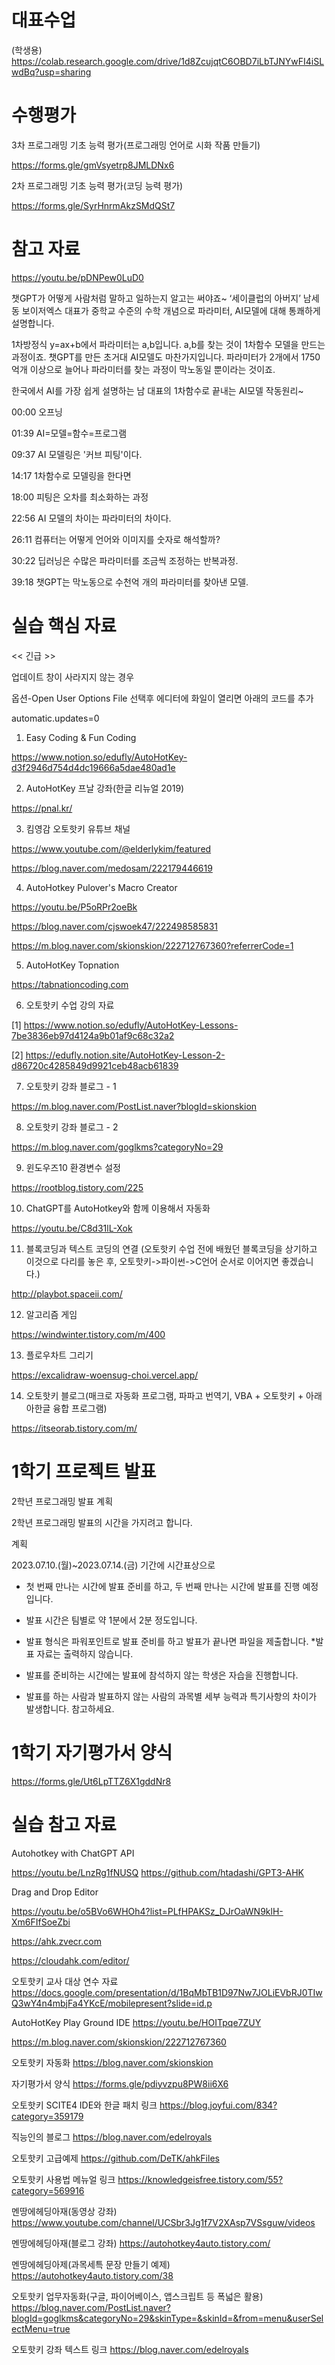 # 대표수업
(학생용)
https://colab.research.google.com/drive/1d8ZcujqtC6OBD7iLbTJNYwFI4iSLwdBq?usp=sharing


# 수행평가

3차 프로그래밍 기초 능력 평가(프로그래밍 언어로 시화 작품 만들기)

https://forms.gle/gmVsyetrp8JMLDNx6

2차 프로그래밍 기초 능력 평가(코딩 능력 평가)

https://forms.gle/SyrHnrmAkzSMdQSt7

# 참고 자료

https://youtu.be/pDNPew0LuD0

챗GPT가 어떻게 사람처럼 말하고 일하는지 알고는 써야죠~ ‘세이클럽의 아버지’ 남세동 보이저엑스 대표가 중학교 수준의 수학 개념으로 파라미터, AI모델에 대해 통쾌하게 설명합니다. 
 
1차방정식 y=ax+b에서 파라미터는 a,b입니다. a,b를 찾는 것이 1차함수 모델을 만드는 과정이죠. 챗GPT를 만든 초거대 AI모델도 마찬가지입니다. 파라미터가 2개에서 1750억개 이상으로 늘어나 파라미터를 찾는 과정이 막노동일 뿐이라는 것이죠. 

한국에서 AI를 가장 쉽게 설명하는 남 대표의 1차함수로 끝내는 AI모델 작동원리~


00:00 오프닝

01:39 AI=모델=함수=프로그램

09:37 AI 모델링은 '커브 피팅'이다.

14:17 1차함수로 모델링을 한다면

18:00 피팅은 오차를 최소화하는 과정

22:56 AI 모델의 차이는 파라미터의 차이다.

26:11 컴퓨터는 어떻게 언어와 이미지를 숫자로 해석할까?

30:22 딥러닝은 수많은 파라미터를 조금씩 조정하는 반복과정.

39:18 챗GPT는 막노동으로 수천억 개의 파라미터를 찾아낸 모델.


# 실습 핵심 자료

<< 긴급 >>

업데이트 창이 사라지지 않는 경우

옵션-Open User Options File 선택후 에디터에 화일이 열리면 아래의 코드를 추가

automatic.updates=0

1. Easy Coding & Fun Coding

https://www.notion.so/edufly/AutoHotKey-d3f2946d754d4dc19666a5dae480ad1e

2. AutoHotKey 프날 강좌(한글 리뉴얼 2019)

https://pnal.kr/

3. 킴영감 오토핫키 유튜브 채널

https://www.youtube.com/@elderlykim/featured

https://blog.naver.com/medosam/222179446619

4. AutoHotkey Pulover's Macro Creator

https://youtu.be/P5oRPr2oeBk

https://blog.naver.com/cjswoek47/222498585831

https://m.blog.naver.com/skionskion/222712767360?referrerCode=1

5. AutoHotKey Topnation

https://tabnationcoding.com

6. 오토핫키 수업 강의 자료

[1]
https://www.notion.so/edufly/AutoHotKey-Lessons-7be3836eb97d4124a9b01af9c68c32a2

[2]
https://edufly.notion.site/AutoHotKey-Lesson-2-d86720c4285849d9921ceb48acb61839

7. 오토핫키 강좌 블로그 - 1

https://m.blog.naver.com/PostList.naver?blogId=skionskion

8. 오토핫키 강좌 블로그 - 2

https://m.blog.naver.com/goglkms?categoryNo=29

9. 윈도우즈10 환경변수 설정

https://rootblog.tistory.com/225

10. ChatGPT를 AutoHotkey와 함께 이용해서 자동화

https://youtu.be/C8d31lL-Xok

11. 블록코딩과 텍스트 코딩의 연결 (오토핫키 수업 전에 배웠던 블록코딩을 상기하고 이것으로 다리를 놓은 후, 오토핫키->파이썬->C언어 순서로 이어지면 좋겠습니다.)

http://playbot.spaceii.com/

12. 알고리즘 게임

https://windwinter.tistory.com/m/400

13. 플로우차트 그리기

https://excalidraw-woensug-choi.vercel.app/

14. 오토핫키 블로그(매크로 자동화 프로그램, 파파고 번역기, VBA + 오토핫키 + 아래아한글 융합 프로그램)

https://itseorab.tistory.com/m/


# 1학기 프로젝트 발표

2학년 프로그래밍 발표 계획

2학년 프로그래밍 발표의 시간을 가지려고 합니다.

계획

2023.07.10.(월)~2023.07.14.(금) 기간에 시간표상으로

- 첫 번째 만나는 시간에 발표 준비를 하고, 두 번째 만나는 시간에 발표를 진행 예정입니다.

- 발표 시간은 팀별로 약 1분에서 2분 정도입니다.

- 발표 형식은 파워포인트로 발표 준비를 하고 발표가 끝나면 파일을 제출합니다. *발표 자료는 출력하지 않습니다.

- 발표를 준비하는 시간에는 발표에 참석하지 않는 학생은 자습을 진행합니다.

- 발표를 하는 사람과 발표하지 않는 사람의 과목별 세부 능력과 특기사항의 차이가 발생합니다. 참고하세요.


# 1학기 자기평가서 양식

https://forms.gle/Ut6LpTTZ6X1gddNr8

# 실습 참고 자료

Autohotkey with ChatGPT API

https://youtu.be/LnzRg1fNUSQ
https://github.com/htadashi/GPT3-AHK

Drag and Drop Editor

https://youtu.be/o5BVo6WHOh4?list=PLfHPAKSz_DJrOaWN9klH-Xm6FIfSoeZbi

https://ahk.zvecr.com

https://cloudahk.com/editor/

오토핫키 교사 대상 연수 자료
https://docs.google.com/presentation/d/1BqMbTB1D97Nw7JOLiEVbRJ0TIwQ3wY4n4mbjFa4YKcE/mobilepresent?slide=id.p

AutoHotKey Play Ground IDE
https://youtu.be/HOITpqe7ZUY

https://m.blog.naver.com/skionskion/222712767360

오토핫키 자동화 
https://blog.naver.com/skionskion

자기평가서 양식
https://forms.gle/pdiyvzpu8PW8ii6X6

오토핫키 SCITE4 IDE와 한글 패치 링크
https://blog.joyfui.com/834?category=359179

직능인의 블로그
https://blog.naver.com/edelroyals

오토핫키 고급예제
https://github.com/DeTK/ahkFiles

오토핫키 사용법 메뉴얼 링크
https://knowledgeisfree.tistory.com/55?category=569916

멘땅에헤딩아재(동영상 강좌)
https://www.youtube.com/channel/UCSbr3Jg1f7V2XAsp7VSsguw/videos

멘땅에헤딩아재(블로그 강좌)
https://autohotkey4auto.tistory.com/

멘땅에헤딩아제(과목세특 문장 만들기 예제)
https://autohotkey4auto.tistory.com/38

오토핫키 업무자동화(구글, 파이어베이스, 앱스크립트 등 폭넓은 활용)
https://blog.naver.com/PostList.naver?blogId=goglkms&categoryNo=29&skinType=&skinId=&from=menu&userSelectMenu=true

오토핫키 강좌 텍스트 링크
https://blog.naver.com/edelroyals
